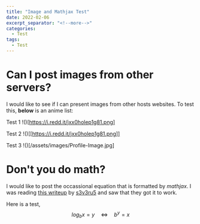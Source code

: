 ```yaml
---
title: "Image and Mathjax Test"
date: 2022-02-06
excerpt_separator: "<!--more-->"
categories:
  - Test
tags:
  - Test
---
```


# Can I post images from other servers?
I would like to see if I can present images from other hosts websites. To test this, **below** is an anime list:

Test 1
!()[https://i.redd.it/jxx0holep1g81.png]

Test 2
!()[[https://i.redd.it/jxx0holep1g81.png]]

Test 3
!()[/assets/images/Profile-Image.jpg]

# Don't you do math?
I would like to post the occassional equation that is formatted by *mathjax*. I was reading [this writeup](https://s3v3ru5.github.io/notes/DiceCTF2021) by [s3v3ru5](https://twitter.com/S3v3ru5_) and saw that they got it to work. 

Here is a test, $$log_{b}x=y\quad\iff\quad b^{y}=x$$
